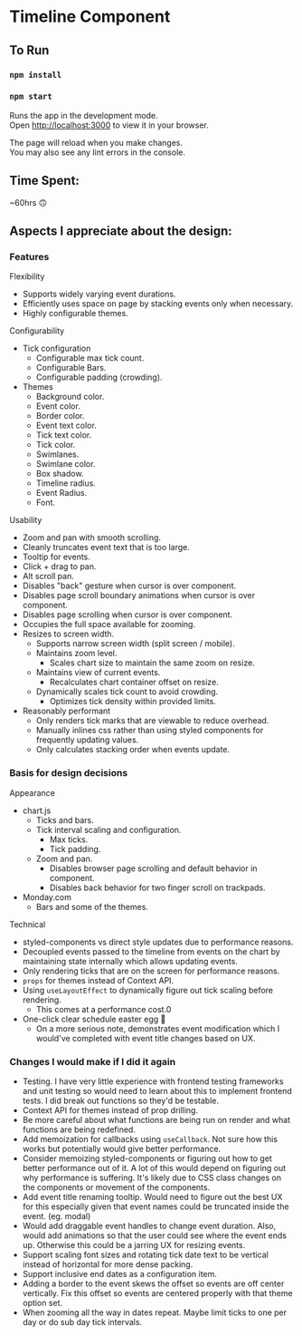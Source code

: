 # Timeline Component

## To Run

### `npm install`
### `npm start`

Runs the app in the development mode.\
Open [http://localhost:3000](http://localhost:3000) to view it in your browser.

The page will reload when you make changes.\
You may also see any lint errors in the console.

## Time Spent:
~60hrs 🙃

## Aspects I appreciate about the design:

### Features
Flexibility
* Supports widely varying event durations.
* Efficiently uses space on page by stacking events only when necessary.
* Highly configurable themes.

Configurability
* Tick configuration
  * Configurable max tick count.
  * Configurable Bars.
  * Configurable padding (crowding).
* Themes
  * Background color.
  * Event color.
  * Border color.
  * Event text color.
  * Tick text color.
  * Tick color.
  * Swimlanes.
  * Swimlane color.
  * Box shadow.
  * Timeline radius.
  * Event Radius.
  * Font.

Usability
* Zoom and pan with smooth scrolling.
* Cleanly truncates event text that is too large.
* Tooltip for events.
* Click + drag to pan.
* Alt scroll pan.
* Disables "back" gesture when cursor is over component.
* Disables page scroll boundary animations when cursor is over component.
* Disables page scrolling when cursor is over component.
* Occupies the full space available for zooming.
* Resizes to screen width.
  * Supports narrow screen width (split screen / mobile).
  * Maintains zoom level.
    * Scales chart size to maintain the same zoom on resize.
  * Maintains view of current events.
    * Recalculates chart container offset on resize.
  * Dynamically scales tick count to avoid crowding.
    * Optimizes tick density within provided limits.
* Reasonably performant
  * Only renders tick marks that are viewable to reduce overhead.
  * Manually inlines css rather than using styled components for frequently updating values.
  * Only calculates stacking order when events update.

### Basis for design decisions
Appearance
* chart.js
  * Ticks and bars.
  * Tick interval scaling and configuration.
    * Max ticks.
    * Tick padding.
  * Zoom and pan.
    * Disables browser page scrolling and default behavior in component.
    * Disables back behavior for two finger scroll on trackpads.
* Monday.com
  * Bars and some of the themes.

Technical
* styled-components vs direct style updates due to performance reasons.
* Decoupled events passed to the timeline from events on the chart by maintaining state internally which allows updating events.
* Only rendering ticks that are on the screen for performance reasons.
* `props` for themes instead of Context API.
* Using `useLayoutEffect` to dynamically figure out tick scaling before rendering.
  * This comes at a performance cost.0
* One-click clear schedule easter egg 🥳
  * On a more serious note, demonstrates event modification which I would've completed with event title changes based on UX.

### Changes I would make if I did it again
* Testing. I have very little experience with frontend testing frameworks and unit testing so would need to learn about this to implement frontend tests. I did break out functions so they'd be testable.
* Context API for themes instead of prop drilling.
* Be more careful about what functions are being run on render and what functions are being redefined.
* Add memoization for callbacks using `useCallback`. Not sure how this works but potentially would give better performance.
* Consider memoizing styled-components or figuring out how to get better performance out of it. A lot of this would depend on figuring out why performance is suffering. It's likely due to CSS class changes on the components or movement of the components.
* Add event title renaming tooltip. Would need to figure out the best UX for this especially given that event names could be truncated inside the event. (eg. modal)
* Would add draggable event handles to change event duration. Also, would add animations so that the user could see where the event ends up. Otherwise this could be a jarring UX for resizing events.
* Support scaling font sizes and rotating tick date text to be vertical instead of horizontal for more dense packing.
* Support inclusive end dates as a configuration item.
* Adding a border to the event skews the offset so events are off center vertically. Fix this offset so events are centered properly with that theme option set.
* When zooming all the way in dates repeat. Maybe limit ticks to one per day or do sub day tick intervals.
